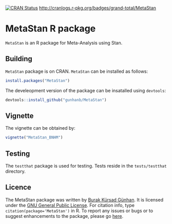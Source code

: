 
<!-- README.md is generated from README.Rmd. Please edit that file -->

[![CRAN
Status](https://www.r-pkg.org/badges/version/MetaStan)](https://cran.r-project.org/package=MetaStan)
<http://cranlogs.r-pkg.org/badges/grand-total/MetaStan>

# MetaStan R package

`MetaStan` is an R package for Meta-Analysis using Stan.

## Building

`MetaStan` package is on CRAN. `MetaStan` can be installed as follows:

``` r
install.packages("MetaStan")
```

The develeopment version of the package can be insatalled using
`devtools`:

``` r
devtools::install_github("gunhanb/MetaStan")
```

## Vignette

The vignette can be obtained by:

``` r
vignette("MetaStan_BNHM")
```

## Testing

The `testthat` package is used for testing. Tests reside in the
`tests/testthat` directory.

## Licence

The MetaStan package was written by [Burak Kürsad
Günhan](bkguenhan.rbind.io). It is licensed under the [GNU General
Public License](http://www.gnu.org/licenses/old-licenses/gpl-2.0.txt).
For citation info, type `citation(package='MetaStan')` in R. To report
any issues or bugs or to suggest enhancements to the package, please go
[here](https://github.com/gunhanb/MetaStan/issues).
